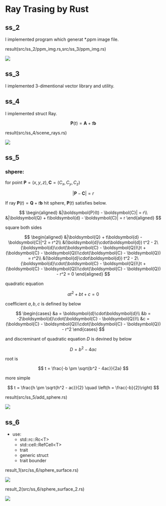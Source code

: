 # Ray Trasing by Rust

<!-- memo -->
## ss\_2

I implemented program which generat \*\.ppm image file.

result(src/ss\_2/ppm\_img.rs,src/ss\_3/ppm\_img.rs)

<img src=/home/aki/ray_tracing_rust/fig/first_ppm_image.svg>

## ss\_3

I implemented 3-dimentional vector library and utility.

## ss\_4

I implemented struct Ray.

$$
\boldsymbol{P}(t) = \boldsymbol{A} + t\boldsymbol{b}
$$

result(src/ss\_4/scene\_rays.rs)

<img src=/home/aki/ray_tracing_rust/fig/scene_rays.ppm.svg>

## ss\_5

### shpere:

for point $\boldsymbol{P} = (x,y,z), \boldsymbol{C} = (C_x, C_y,C_z)$

$$
|\boldsymbol{P} - \boldsymbol{C}| = r
$$

If ray $\boldsymbol{P}(t) = \boldsymbol{Q} + t\boldsymbol{b}$ hit sphere, $\boldsymbol{P}(t)$ satisfies below.

$$
\begin{aligned}
    &|\boldsymbol{P}(t) - \boldsymbol{C}| = r\\
    &|\boldsymbol{Q} + t\boldsymbol{d} - \boldsymbol{C}| = r
\end{aligned}
$$

square both sides

$$
\begin{aligned}
    &|\boldsymbol{Q} + t\boldsymbol{d} - \boldsymbol{C}|^2 = r^2\\
    &(\boldsymbol{d}\cdot\boldsymbol{d}) t^2 - 2\{\boldsymbol{d}\cdot(\boldsymbol{C} - \boldsymbol{Q})\}t + (\boldsymbol{C} - \boldsymbol{Q})\cdot(\boldsymbol{C} - \boldsymbol{Q}) = r^2\\
    &(\boldsymbol{d}\cdot\boldsymbol{d}) t^2 - 2\{\boldsymbol{d}\cdot(\boldsymbol{C} - \boldsymbol{Q})\}t + (\boldsymbol{C} - \boldsymbol{Q})\cdot(\boldsymbol{C} - \boldsymbol{Q}) - r^2 = 0
\end{aligned}
$$

quadratic equation

$$
at^2 + bt + c = 0
$$

coefficient $a,b,c$ is defined by below

$$
\begin{cases}
    &a = \boldsymbol{d}\cdot\boldsymbol{d}\\
    &b = -2\boldsymbol{d}\cdot(\boldsymbol{C} - \boldsymbol{Q})\\
    &c =  (\boldsymbol{C} - \boldsymbol{Q})\cdot(\boldsymbol{C} - \boldsymbol{Q}) - r^2
\end{cases}
$$

and discreminant of quadratic equation $D$ is devined by below

$$
D = b^2 - 4ac
$$

root is

$$
t = \frac{-b \pm \sqrt{b^2 - 4ac}}{2a}
$$

more simple

$$
t = \frac{h \pm \sqrt{h^2 - ac}}{2} \quad \left(h = \frac{-b}{2}\right)
$$

result(src/ss\_5/add\_sphere.rs)

<img src=/home/aki/ray_tracing_rust/fig/add_sphere.ppm.svg>


## ss\_6

- use:
    - std::rc::Rc\<T\>
    - std::cell::RefCell\<T\>
    - trait
    - generic struct
    - trait bounder


result\_1(src/ss\_6/sphere\_surface.rs)

<img src=/home/aki/ray_tracing_rust/fig/sphere_surface.ppm.svg>


result\_2(src/ss\_6/sphere\_surface\_2.rs)

<img src=/home/aki/ray_tracing_rust/fig/sphere_surface_2.ppm.svg>
